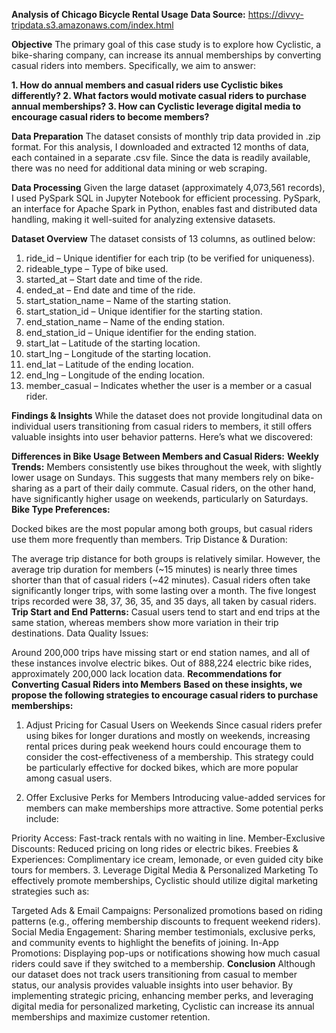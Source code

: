 **Analysis of Chicago Bicycle Rental Usage**
**Data Source:** https://divvy-tripdata.s3.amazonaws.com/index.html

**Objective**
The primary goal of this case study is to explore how Cyclistic, a bike-sharing company, can increase its annual memberships by converting casual riders into members. Specifically, we aim to answer:

**1. How do annual members and casual riders use Cyclistic bikes differently?
2. What factors would motivate casual riders to purchase annual memberships?
3. How can Cyclistic leverage digital media to encourage casual riders to become members?**

**Data Preparation**
The dataset consists of monthly trip data provided in .zip format. For this analysis, I downloaded and extracted 12 months of data, each contained in a separate .csv file. Since the data is readily available, there was no need for additional data mining or web scraping.

**Data Processing**
Given the large dataset (approximately 4,073,561 records), I used PySpark SQL in Jupyter Notebook for efficient processing. PySpark, an interface for Apache Spark in Python, enables fast and distributed data handling, making it well-suited for analyzing extensive datasets.

**Dataset Overview**
The dataset consists of 13 columns, as outlined below:

1. ride_id – Unique identifier for each trip (to be verified for uniqueness).
2. rideable_type – Type of bike used.
3. started_at – Start date and time of the ride.
4. ended_at – End date and time of the ride.
5. start_station_name – Name of the starting station.
6. start_station_id – Unique identifier for the starting station.
7. end_station_name – Name of the ending station.
8. end_station_id – Unique identifier for the ending station.
9. start_lat – Latitude of the starting location.
10. start_lng – Longitude of the starting location.
11. end_lat – Latitude of the ending location.
12. end_lng – Longitude of the ending location.
13. member_casual – Indicates whether the user is a member or a casual rider.

**Findings & Insights**
While the dataset does not provide longitudinal data on individual users transitioning from casual riders to members, it still offers valuable insights into user behavior patterns. Here’s what we discovered:

**Differences in Bike Usage Between Members and Casual Riders:**
**Weekly Trends:**
Members consistently use bikes throughout the week, with slightly lower usage on Sundays. This suggests that many members rely on bike-sharing as a part of their daily commute.
Casual riders, on the other hand, have significantly higher usage on weekends, particularly on Saturdays.
**Bike Type Preferences:**

Docked bikes are the most popular among both groups, but casual riders use them more frequently than members.
Trip Distance & Duration:

The average trip distance for both groups is relatively similar.
However, the average trip duration for members (~15 minutes) is nearly three times shorter than that of casual riders (~42 minutes).
Casual riders often take significantly longer trips, with some lasting over a month. The five longest trips recorded were 38, 37, 36, 35, and 35 days, all taken by casual riders.
**Trip Start and End Patterns:**
Casual users tend to start and end trips at the same station, whereas members show more variation in their trip destinations.
Data Quality Issues:

Around 200,000 trips have missing start or end station names, and all of these instances involve electric bikes. Out of 888,224 electric bike rides, approximately 200,000 lack location data.
**Recommendations for Converting Casual Riders into Members**
**Based on these insights, we propose the following strategies to encourage casual riders to purchase memberships:**
1. Adjust Pricing for Casual Users on Weekends
Since casual riders prefer using bikes for longer durations and mostly on weekends, increasing rental prices during peak weekend hours could encourage them to consider the cost-effectiveness of a membership. This strategy could be particularly effective for docked bikes, which are more popular among casual users.

2. Offer Exclusive Perks for Members
Introducing value-added services for members can make memberships more attractive. Some potential perks include:

Priority Access: Fast-track rentals with no waiting in line.
Member-Exclusive Discounts: Reduced pricing on long rides or electric bikes.
Freebies & Experiences: Complimentary ice cream, lemonade, or even guided city bike tours for members.
3. Leverage Digital Media & Personalized Marketing
To effectively promote memberships, Cyclistic should utilize digital marketing strategies such as:

Targeted Ads & Email Campaigns: Personalized promotions based on riding patterns (e.g., offering membership discounts to frequent weekend riders).
Social Media Engagement: Sharing member testimonials, exclusive perks, and community events to highlight the benefits of joining.
In-App Promotions: Displaying pop-ups or notifications showing how much casual riders could save if they switched to a membership.
**Conclusion**
Although our dataset does not track users transitioning from casual to member status, our analysis provides valuable insights into user behavior. By implementing strategic pricing, enhancing member perks, and leveraging digital media for personalized marketing, Cyclistic can increase its annual memberships and maximize customer retention.
